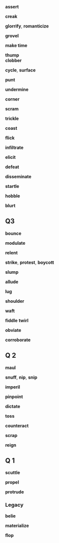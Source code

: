 
**assert** 

**creak**

**glorrify**, **romanticize**   

**grovel**

**make time**

**thump**  
**clobber**

**cycle**, **surface**  

**punt**

**undermine** 

**corner** 

**scram**

**trickle**

**coast**

**flick**

**infiltrate**

**elicit**

**defeat**

**disseminate**

**startle**

**hobble**

**blurt**


## Q3 

**bounce** 

**modulate**

**relent** 

**strike**, **protest**, **boycott**

**slump** 

**allude**

**lug**

**shoulder**

**waft**

**fiddle**
**twirl**

**obviate**

**corroborate**

## Q 2 

**maul**

**snuff**, **nip**, **snip**

**imperil**

**pinpoint**

**dictate**

**toss**

**counteract**

**scrap**

**reign**

## Q 1 

**scuttle**

**propel**

**protrude**

### Legacy 

**belie** 

**materialize**

**flop** 

